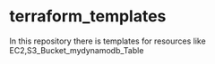 # terraform_templates
In this repository there is templates for resources like EC2,S3_Bucket_mydynamodb_Table
